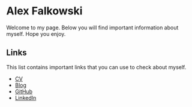 # Alex Falkowski

Welcome to my page. Below you will find important information about myself. Hope you enjoy.

## Links

This list contains important links that you can use to check about myself.

- [CV](https://github.com/alexfalkowski/documentation/blob/master/resume/CV.pdf)
- [Blog](https://medium.com/@alejandrofalkowski)
- [GitHub](https://github.com/alexfalkowski)
- [LinkedIn](https://www.linkedin.com/in/alejandro-falkowski/)